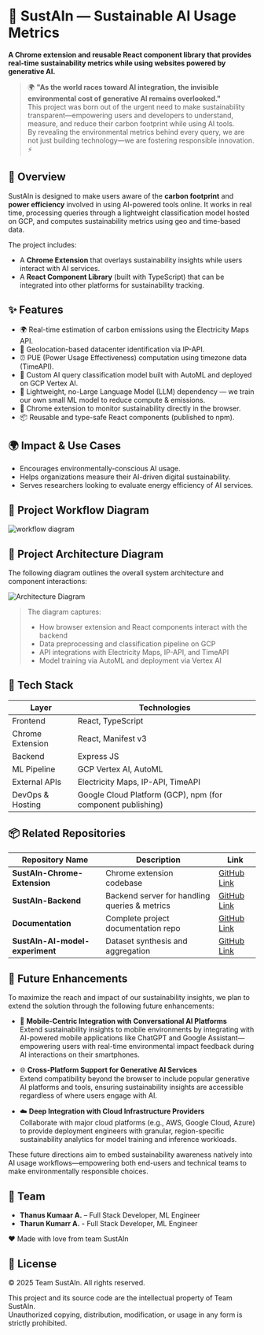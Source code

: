 # 🌱 SustAIn — Sustainable AI Usage Metrics

**A Chrome extension and reusable React component library that provides real-time sustainability metrics while using websites powered by generative AI.**

> 🌍 **"As the world races toward AI integration, the invisible environmental cost of generative AI remains overlooked."**  
> This project was born out of the urgent need to make sustainability transparent—empowering users and developers to understand, measure, and reduce their carbon footprint while using AI tools.  
> By revealing the environmental metrics behind every query, we are not just building technology—we are fostering responsible innovation. ⚡


## 🚀 Overview

SustAIn is designed to make users aware of the **carbon footprint** and **power efficiency** involved in using AI-powered tools online. It works in real time, processing queries through a lightweight classification model hosted on GCP, and computes sustainability metrics using geo and time-based data.

The project includes:

- A **Chrome Extension** that overlays sustainability insights while users interact with AI services.
- A **React Component Library** (built with TypeScript) that can be integrated into other platforms for sustainability tracking.


## ✨ Features

- 🌍 Real-time estimation of carbon emissions using the Electricity Maps API.
- 📍 Geolocation-based datacenter identification via IP-API.
- ⏰ PUE (Power Usage Effectiveness) computation using timezone data (TimeAPI).
- 🧠 Custom AI query classification model built with AutoML and deployed on GCP Vertex AI.
- 🔌 Lightweight, no-Large Language Model (LLM) dependency — we train our own small ML model to reduce compute & emissions.
- 🧩 Chrome extension to monitor sustainability directly in the browser.
- 📦 Reusable and type-safe React components (published to npm).


## 🌍 Impact & Use Cases

- Encourages environmentally-conscious AI usage.
- Helps organizations measure their AI-driven digital sustainability.
- Serves researchers looking to evaluate energy efficiency of AI services.


## 🧭 Project Workflow Diagram

![workflow diagram](https://github.com/user-attachments/assets/32289700-86c4-43fe-8faf-91b24bfd34a8)

## 🧭 Project Architecture Diagram

The following diagram outlines the overall system architecture and component interactions:

![Architecture Diagram](https://github.com/user-attachments/assets/584fd6e6-6d34-4669-b32e-1b3dfbb84815)


> The diagram captures:
> - How browser extension and React components interact with the backend
> - Data preprocessing and classification pipeline on GCP
> - API integrations with Electricity Maps, IP-API, and TimeAPI
> - Model training via AutoML and deployment via Vertex AI

## 🧰 Tech Stack

| Layer           | Technologies                                                                 |
|-----------------|------------------------------------------------------------------------------|
| Frontend        | React, TypeScript                                                            |
| Chrome Extension| React, Manifest v3                                                           |
| Backend         | Express JS                                                                   |
| ML Pipeline     | GCP Vertex AI, AutoML                                                        |
| External APIs   | Electricity Maps, IP-API, TimeAPI                                            |
| DevOps & Hosting| Google Cloud Platform (GCP), npm (for component publishing)                  |


## 📦 Related Repositories

| Repository Name                        | Description                                     | Link |
|----------------------------------------|-------------------------------------------------|------|
| **SustAIn-Chrome-Extension**           | Chrome extension codebase                       | [GitHub Link](https://github.com/SustAIn-GDG/SustAIn-Chrome-Extension) |
| **SustAIn-Backend**                    | Backend server for handling queries & metrics   | [GitHub Link](https://github.com/SustAIn-GDG/SustAIn-Backend) |
| **Documentation**                      | Complete project documentation repo             | [GitHub Link](https://github.com/SustAIn-GDG/Documentation) |
| **SustAIn-AI-model-experiment**        | Dataset synthesis and aggregation               | [GitHub Link](https://github.com/SustAIn-GDG/SustAIn-AI-model-experiment) |


## 🔮 Future Enhancements

To maximize the reach and impact of our sustainability insights, we plan to extend the solution through the following future enhancements:

- 📱 **Mobile-Centric Integration with Conversational AI Platforms**  
  Extend sustainability insights to mobile environments by integrating with AI-powered mobile applications like ChatGPT and Google Assistant—empowering users with real-time environmental impact feedback during AI interactions on their smartphones.

- 🌐 **Cross-Platform Support for Generative AI Services**  
  Extend compatibility beyond the browser to include popular generative AI platforms and tools, ensuring sustainability insights are accessible regardless of where users engage with AI.

- ☁️ **Deep Integration with Cloud Infrastructure Providers**  
  Collaborate with major cloud platforms (e.g., AWS, Google Cloud, Azure) to provide deployment engineers with granular, region-specific sustainability analytics for model training and inference workloads.

These future directions aim to embed sustainability awareness natively into AI usage workflows—empowering both end-users and technical teams to make environmentally responsible choices.


## 👥 Team

- **Thanus Kumaar A.** – Full Stack Developer, ML Engineer
- **Tharun Kumarr A.** - Full Stack Developer, ML Engineer

❤️ Made with love from team SustAIn


## 📜 License
© 2025 Team SustAIn. All rights reserved.

This project and its source code are the intellectual property of Team SustAIn.  
Unauthorized copying, distribution, modification, or usage in any form is strictly prohibited.

